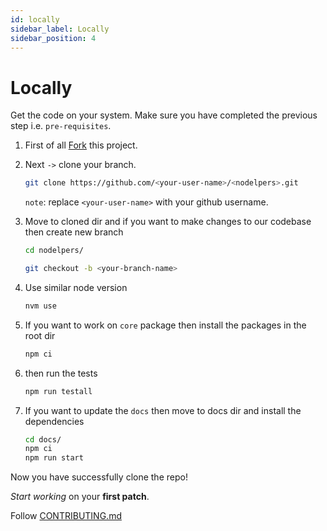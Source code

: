 ```yaml
---
id: locally
sidebar_label: Locally
sidebar_position: 4
---
```


# Locally

Get the code on your system. Make sure you have completed the previous step i.e. `pre-requisites`.

1. First of all [Fork](https://docs.github.com/en/pull-requests/collaborating-with-pull-requests/working-with-forks/fork-a-repo) this project.
2. Next `->` clone your branch.

   ```bash
   git clone https://github.com/<your-user-name>/<nodelpers>.git
   ```

   `note`: replace `<your-user-name>` with your github username.

3. Move to cloned dir and if you want to make changes to our codebase then create new branch

   ```bash
   cd nodelpers/

   git checkout -b <your-branch-name>
   ```

4. Use similar node version

   ```bash
   nvm use
   ```

5. If you want to work on `core` package then install the packages in the root dir

   ```bash
   npm ci
   ```

6. then run the tests

   ```bash
   npm run testall
   ```

7. If you want to update the `docs` then move to docs dir and install the dependencies

   ```bash
   cd docs/
   npm ci
   npm run start
   ```

Now you have successfully clone the repo!

_Start working_ on your **first patch**.

Follow [CONTRIBUTING.md](https://github.com/karanBRAVO/nodelpers/blob/main/CONTRIBUTING.md#code-of-conduct)
